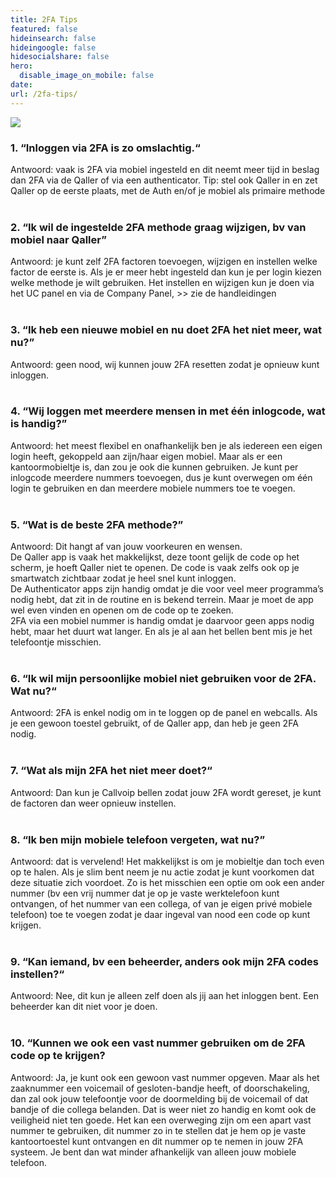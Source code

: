```yaml
---
title: 2FA Tips
featured: false
hideinsearch: false
hideingoogle: false
hidesocialshare: false
hero:
  disable_image_on_mobile: false
date:
url: /2fa-tips/
---
```

<img src="https://res.cloudinary.com/callvoip/image/upload/v1691142108/two-steps-authentication-2fa-concept-2023-padlock-passcode-code-showing-smart-phone-business-person-s-hands-validate-password-identity-verification-cyber-security-technology.jpg">

<h3>1. “Inloggen via 2FA is zo omslachtig.“</h3>
   Antwoord: vaak is 2FA via mobiel ingesteld en dit neemt meer tijd in beslag dan 2FA via de Qaller of via een authenticator.
   Tip: stel ook Qaller in en zet Qaller op de eerste plaats, met de Auth en/of je mobiel als primaire methode
<br><br><h3>2. “Ik wil de ingestelde 2FA methode graag wijzigen, bv van mobiel naar Qaller”</h3>
   Antwoord: je kunt zelf 2FA factoren toevoegen, wijzigen en instellen welke factor de eerste is. Als je er meer hebt ingesteld dan kun je per login kiezen welke methode je wilt gebruiken.
   Het instellen en wijzigen kun je doen via het UC panel en via de Company Panel, >> zie de handleidingen
<br><br><h3>3. “Ik heb een nieuwe mobiel en nu doet 2FA het niet meer, wat nu?”</h3>
   Antwoord: geen nood, wij kunnen jouw 2FA resetten zodat je opnieuw kunt inloggen.
<br><br><h3>4. “Wij loggen met meerdere mensen in met één inlogcode, wat is handig?”</h3>
   Antwoord: het meest flexibel en onafhankelijk ben je als iedereen een eigen login heeft, gekoppeld aan zijn/haar eigen mobiel.
   Maar als er een kantoormobieltje is, dan zou je ook die kunnen gebruiken.
   Je kunt per inlogcode meerdere nummers toevoegen, dus je kunt overwegen om één login te gebruiken en dan meerdere mobiele nummers toe te voegen.
<br><br><h3>5. “Wat is de beste 2FA methode?”</h3>
   Antwoord: Dit hangt af van jouw voorkeuren en wensen.<br>
De Qaller app is vaak het makkelijkst, deze toont gelijk de code op het scherm, je hoeft Qaller niet te openen. De code is vaak zelfs ook op je smartwatch zichtbaar zodat je heel snel kunt inloggen.<br>
De Authenticator apps zijn handig omdat je die voor veel meer programma’s nodig hebt, dat zit in de routine en is bekend terrein. Maar je moet de app wel even vinden en openen om de code op te zoeken.<br>
2FA via een mobiel nummer is handig omdat je daarvoor geen apps nodig hebt, maar het duurt wat langer. En als je al aan het bellen bent mis je het telefoontje misschien.
<br><br><h3>6. “Ik wil mijn persoonlijke mobiel niet gebruiken voor de 2FA. Wat nu?“</h3>
   Antwoord: 2FA is enkel nodig om in te loggen op de panel en webcalls. Als je een gewoon toestel gebruikt, of de Qaller app, dan heb je geen 2FA nodig.
<br><br><h3>7. “Wat als mijn 2FA het niet meer doet?“</h3>
   Antwoord: Dan kun je Callvoip bellen zodat jouw 2FA wordt gereset, je kunt de factoren dan weer opnieuw instellen.
<br><br><h3>8. “Ik ben mijn mobiele telefoon vergeten, wat nu?”</h3>
   Antwoord: dat is vervelend! Het makkelijkst is om je mobieltje dan toch even op te halen.
   Als je slim bent neem je nu actie zodat je kunt voorkomen dat deze situatie zich voordoet. Zo is het misschien een optie om ook een ander nummer (bv een vrij nummer dat je op je vaste werktelefoon kunt ontvangen, of het nummer van een collega, of van je eigen privé mobiele telefoon) toe te voegen zodat je daar ingeval van nood een code op kunt krijgen.
<br><br><h3>9. “Kan iemand, bv een beheerder, anders ook mijn 2FA codes instellen?“</h3>
   Antwoord: Nee, dit kun je alleen zelf doen als jij aan het inloggen bent. Een beheerder kan dit niet voor je doen.  
<br><br><h3>10. “Kunnen we ook een vast nummer gebruiken om de 2FA code op te krijgen?</h3>
    Antwoord: Ja, je kunt ook een gewoon vast nummer opgeven. Maar als het zaaknummer een voicemail of gesloten-bandje heeft, of doorschakeling, dan zal ook jouw telefoontje voor de doormelding bij de voicemail of dat bandje of die collega belanden. Dat is weer niet zo handig en komt ook de veiligheid niet ten goede.
    Het kan een overweging zijn om een apart vast nummer te gebruiken, dit nummer zo in te stellen dat je hem op je vaste kantoortoestel kunt ontvangen en dit nummer op te nemen in jouw 2FA systeem. Je bent dan wat minder afhankelijk van alleen jouw mobiele telefoon.

